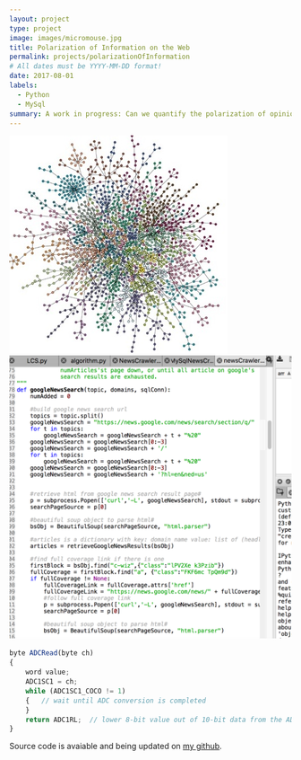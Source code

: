 ```yaml
---
layout: project
type: project
image: images/micromouse.jpg
title: Polarization of Information on the Web
permalink: projects/polarizationOfInformation
# All dates must be YYYY-MM-DD format!
date: 2017-08-01
labels:
  - Python
  - MySql
summary: A work in progress: Can we quantify the polarization of opinions and information surrounding a topic on the web?
---
```


<div class="ui small rounded images">
  <img class="ui image" src="../images/complexnetworks.jpg">
  <img class="ui image" src="../images/sourcecode.png">
</div>



```js
byte ADCRead(byte ch)
{
    word value;
    ADC1SC1 = ch;
    while (ADC1SC1_COCO != 1)
    {   // wait until ADC conversion is completed   
    }
    return ADC1RL;  // lower 8-bit value out of 10-bit data from the ADC
}
```

Source code is avaiable and being updated on [my github](https://github.com/dickensc/PolarizationOfInformation).



